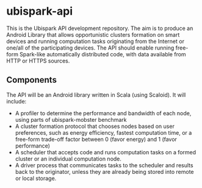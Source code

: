 # ubispark-api

This is the Ubispark API development repository. The aim is to produce an Android Library that allows opportunistic clusters formation on smart devices and running computation tasks originating from the Internet or one/all of the participating devices. The API should enable running free-form Spark-like automatically distributed code, with data available from HTTP or HTTPS sources.

## Components

The API will be an Android library written in Scala (using Scaloid). It will include:
* A profiler to determine the performance and bandwidth of each node, using parts of ubispark-mobster benchmark
* A cluster formation protocol that chooses nodes based on user preferences, such as energy efficiency, fastest computation time, or a free-form trade-off factor between 0 (favor energy) and 1 (favor performance)
* A scheduler that accepts code and runs computation tasks on a formed cluster or an individual computation node.
* A driver process that communicates tasks to the scheduler and results back to the originator, unless they are already being stored into remote or local storage.
